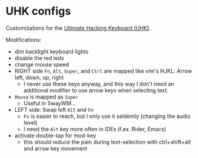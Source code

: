 # UHK configs

Customizations for the [Ultimate Hacking Keyboard (UHK)](https://ultimatehackingkeyboard.com/).

Modifications:

- dim backlight keyboard lights
- disable the red leds
- change mouse speed
- RIGHT side `Fn`, `Alt`, `Super`, and `Ctrl` are mapped like vim's HJKL: Arrow left, down, up, right 
  - I never use these keys anyway, and this way I don't need an additional modifier to use arrow
      keys when selecting text.
- `Mouse` is mapped as `Super`
  - Useful in SwayWM...
- LEFT side: Swap left `Alt` and `Fn`
  - `Fn` is easier to reach, but I only use it seldemly (changing the audio level)
  - I need the `Alt` key more often in IDEs (f.ex. Rider, Emacs)
- activate double-tap for mod-key
  - this should reduce the pain during text-selection with ctrl+shift+alt and arrow key movement

